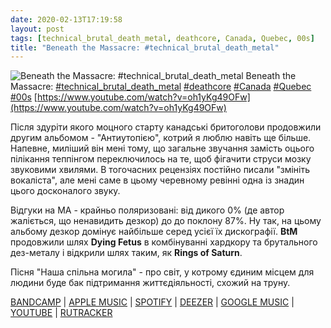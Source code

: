 ```yaml
---
date: 2020-02-13T17:19:58
layout: post
tags: [technical_brutal_death_metal, deathcore, Canada, Quebec, 00s]
title: "Beneath the Massacre: #technical_brutal_death_metal"
---
```

![Beneath the Massacre: #technical_brutal_death_metal](https://i.ytimg.com/vi/oh1yKg49OFw/hqdefault.jpg)
Beneath the Massacre: [#technical_brutal_death_metal](/tags/#technical_brutal_death_metal) [#deathcore](/tags/#deathcore) [#Canada](/tags/#Canada) [#Quebec](/tags/#Quebec) [#00s](/tags/#00s) [https://www.youtube.com/watch?v=oh1yKg49OFw](https://www.youtube.com/watch?v=oh1yKg49OFw)

Після здуріти якого моцного старту канадські бритоголови продовжили другим альбомом - &quot;Антиутопією&quot;, котрий я люблю навіть ще більше. Напевне, миліший він мені тому, що загальне звучання замість оцього пілікання теппінгом переключилось на те, щоб фігачити струси мозку звуковими хвилями. В тогочасних рецензіях постійно писали &quot;змініть вокаліста&quot;, але мені саме в цьому черевному ревінні одна із знадин цього досконалого звуку.

Відгуки на МА - крайньо поляризовані: від дикого 0% (де автор жаліється, що ненавидить дезкор) до до поклону 87%. Ну так, на цьому альбому дезкор домінує найбільше серед усієї їх дискографії. **BtM** продовжили шлях **Dying Fetus** в комбінуванні хардкору та брутального дез-металу і відкрили шлях таким, як **Rings of Saturn**.

Пісня &quot;Наша спільна могила&quot; - про світ, у котрому єдиним місцем для людини буде бак підтримання життєдіяльності, схожий на труну.

[BANDCAMP](https://beneaththemassacre-official.bandcamp.com/album/dystopia) | [APPLE MUSIC](https://music.apple.com/ru/album/dystopia/965451780) | [SPOTIFY](https://open.spotify.com/album/6gyDJONdKoE7Ds9FDEXCip) | [DEEZER](https://www.deezer.com/album/9706662?utm_source=deezer&amp;utm_content=album-9706662&amp;utm_term=1601611822_1581607105&amp;utm_medium=web) | [GOOGLE MUSIC](https://play.google.com/music/m/Bojvzltqp3hbsn4qrjbweqlkecy?t=Dystopia_-_Beneath_the_Massacre) | [YOUTUBE](https://www.youtube.com/playlist?list=PLeddF0N3V2BS9_XzR7VMB6L03EudIcwBO) | [RUTRACKER](https://rutracker.org/forum/viewtopic.php?t=5206392)